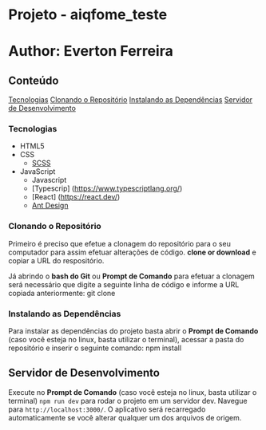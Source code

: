 # Projeto - aiqfome_teste

# Author: Everton Ferreira

## Conteúdo

[Tecnologias](#tecnologias)
[Clonando o Repositório](#clonando-o-repositório)
[Instalando as Dependências](#instalando-as-dependências)
[Servidor de Desenvolvimento](#servidor-de-desenvolvimento)

### Tecnologias

- HTML5
- CSS
  - [SCSS](https://sass-lang.com/)
- JavaScript
  - Javascript
  - [Typescrip] (https://www.typescriptlang.org/)
  - [React] (https://react.dev/)
  - [Ant Design](https://ant.design/)

### Clonando o Repositório

Primeiro é preciso que efetue a clonagem do repositório para o seu computador para assim efetuar alterações de código.
**clone or download** e copiar a URL do respositório.

Já abrindo o **bash do Git** ou **Prompt de Comando** para efetuar a clonagem será necessário que digite a seguinte linha de código e informe a URL copiada anteriormente:
git clone <url-do-repositorio>

### Instalando as Dependências

Para instalar as dependências do projeto basta abrir o **Prompt de Comando** (caso você esteja no linux, basta utilizar o terminal), acessar a pasta do repositório e inserir o seguinte comando:
npm install

## Servidor de Desenvolvimento

Execute no **Prompt de Comando** (caso você esteja no linux, basta utilizar o terminal) `npm run dev` para rodar o projeto em um servidor dev. Navegue para `http://localhost:3000/`. O aplicativo será recarregado automaticamente se você alterar qualquer um dos arquivos de origem.
